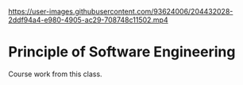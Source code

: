 https://user-images.githubusercontent.com/93624006/204432028-2ddf94a4-e980-4905-ac29-708748c11502.mp4

# Principle of Software Engineering

Course work from this class.

